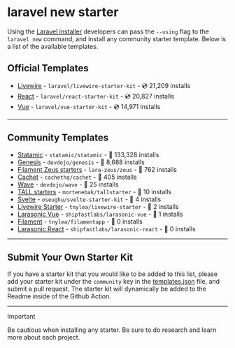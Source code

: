 # laravel new starter

Using the [Laravel installer](https://laravel.com/docs/installation#installing-php) developers can pass the `--using` flag to the `laravel new` command, and install any community starter template. Below is a list of the available templates.

## Official Templates

- [Livewire](https://github.com/laravel/livewire-starter-kit) - `laravel/livewire-starter-kit` - 💿 21,209 installs
- [React](https://github.com/laravel/react-starter-kit) - `laravel/react-starter-kit` - 💿 20,827 installs
- [Vue](https://github.com/laravel/vue-starter-kit) - `laravel/vue-starter-kit` - 💿 14,971 installs

---

## Community Templates

- [Statamic](https://github.com/statamic/statamic) - `statamic/statamic` - 💾 133,328 installs
- [Genesis](https://github.com/thedevdojo/genesis) - `devdojo/genesis` - 💾 8,688 installs
- [Filament Zeus starters](https://github.com/lara-zeus/zeus) - `lara-zeus/zeus` - 💾 762 installs
- [Cachet](https://github.com/cachethq/cachet) - `cachethq/cachet` - 💾 405 installs
- [Wave](https://github.com/thedevdojo/wave) - `devdojo/wave` - 💾 25 installs
- [TALL starters](https://github.com/mortenebak/tallstarter) - `mortenebak/tallstarter` - 💾 10 installs
- [Svelte](https://github.com/oseughu/svelte-starter-kit) - `oseughu/svelte-starter-kit` - 💾 4 installs
- [Livewire Starter](https://github.com/tnylea/livewire-starter) - `tnylea/livewire-starter` - 💾 2 installs
- [Larasonic Vue](https://github.com/shipfastlabs/larasonic-vue) - `shipfastlabs/larasonic-vue` - 💾 1 installs
- [Filament](https://github.com/tnylea/filamentapp) - `tnylea/filamentapp` - 💾 0 installs
- [Larasonic React](https://github.com/shipfastlabs/larasonic-react) - `shipfastlabs/larasonic-react` - 💾 0 installs

---

## Submit Your Own Starter Kit

If you have a starter kit that you would like to be added to this list, please add your starter kit under the `community` key in the [templates.json](templates.json) file, and submit a pull request. The starter kit will dynamically be added to the Readme inside of the Github Action.

---

> [!IMPORTANT]
> Be cautious when installing any starter. Be sure to do research and learn more about each project.